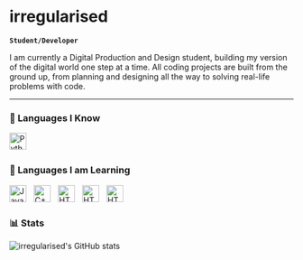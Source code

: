 # irregularised

**`Student/Developer`**

I am currently a Digital Production and Design student, building my version of the digital world one step at a time. All coding projects are built from the ground up, from planning and designing all the way to solving real-life problems with code.

---

### 🧰 Languages I Know

<img align="left" alt="Python" width="30px" style="padding-right:10px;" src="https://cdn.jsdelivr.net/gh/devicons/devicon/icons/python/python-plain.svg" />
<br />


#

### 🧰 Languages I am Learning


<img align="left" alt="JavaScript" width="30px" style="padding-right:10px;" src="https://cdn.jsdelivr.net/gh/devicons/devicon/icons/javascript/javascript-plain.svg" />
<img align="left" alt="C++" width="30px" style="padding-right:10px;" src="https://cdn.jsdelivr.net/gh/devicons/devicon/icons/cplusplus/cplusplus-line.svg" />
<img align="left" alt="HTML" width="30px" style="padding-right:10px;" src="https://cdn.jsdelivr.net/gh/devicons/devicon/icons/html5/html5-plain.svg" />
<img align="left" alt="HTML" width="30px" style="padding-right:10px;" src="https://cdn.jsdelivr.net/gh/devicons/devicon@latest/icons/c/c-line.svg" />
<img align="left" alt="HTML" width="30px" style="padding-right:10px;" src="https://cdn.jsdelivr.net/gh/devicons/devicon@latest/icons/php/php-plain.svg" />
<br />
 




#

### 📊 Stats

![irregularised's GitHub stats](https://github-readme-stats.vercel.app/api?username=irregularised&show_icons=true&theme=dark)

<!-- ![GitHub Streak](https://streak-stats.demolab.com?user=irregularised&theme=dark&border_radius=4.5) -->
